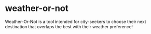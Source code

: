 # weather-or-not
Weather-Or-Not is a tool intended for city-seekers to choose their next destination that overlaps the best with their weather preference!
